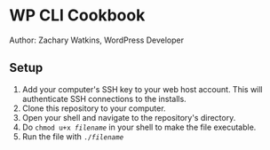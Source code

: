 # WP CLI Cookbook
Author: Zachary Watkins, WordPress Developer

## Setup
1. Add your computer's SSH key to your web host account. This will authenticate SSH connections to the installs.
2. Clone this repository to your computer.
3. Open your shell and navigate to the repository's directory.
4. Do `chmod u+x `*`filename`* in your shell to make the file executable.
5. Run the file with `./`*`filename`*
